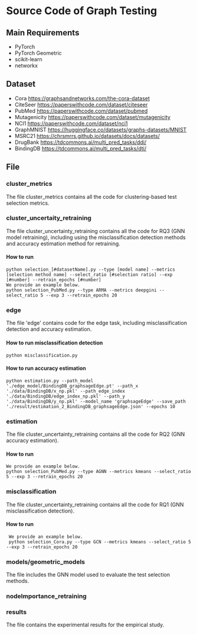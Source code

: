 # Source Code of Graph Testing
## Main Requirements
- PyTorch 
- PyTorch Geometric
- scikit-learn
- networkx

## Dataset
- Cora  https://graphsandnetworks.com/the-cora-dataset
- CiteSeer  https://paperswithcode.com/dataset/citeseer
- PubMed    https://paperswithcode.com/dataset/pubmed
- Mutagenicity  https://paperswithcode.com/dataset/mutagenicity
- NCI1  https://paperswithcode.com/dataset/nci1
- GraphMNIST    https://huggingface.co/datasets/graphs-datasets/MNIST
- MSRC21    https://chrsmrrs.github.io/datasets/docs/datasets/
- DrugBank  https://tdcommons.ai/multi_pred_tasks/ddi/
- BindingDB https://tdcommons.ai/multi_pred_tasks/dti/

## File 

### cluster_metrics
The file cluster_metrics contains all the code for clustering-based test selection metrics.

### cluster_uncertaity_retraining
The file cluster_uncertainty_retraining contains all the code for RQ3 (GNN model retraining), including using the misclassification detection methods and accuracy estimation method for retraining. 
#### How to run 
    python selection_[#datasetName].py --type [model name] --metrics [selection method name] --select_ratio [#selection ratio] --exp [#number] --retrain_epochs [#number]
    We provide an example below. 
    python selection_PubMed.py --type ARMA --metrics deepgini --select_ratio 5 --exp 3 --retrain_epochs 20

### edge 
The file 'edge' contains code for the edge task, including misclassification detection and accuracy estimation.
#### How to run misclassification detection
    python misclassification.py
#### How to run accuracy estimation
    python estimation.py --path_model './edge_model/BindingDB_graphsageEdge.pt' --path_x './data/BindingDB/x_np.pkl' --path_edge_index './data/BindingDB/edge_index_np.pkl' --path_y './data/BindingDB/y_np.pkl' --model_name 'graphsageEdge' --save_path './result/estimation_2_BindingDB_graphsageEdge.json' --epochs 10

### estimation
The file cluster_uncertainty_retraining contains all the code for RQ2 (GNN accuracy estimation). 
#### How to run 
    We provide an example below. 
    python selection_PubMed.py --type AGNN --metrics kmeans --select_ratio 5 --exp 3 --retrain_epochs 20



### misclassification
The file cluster_uncertainty_retraining contains all the code for RQ1 (GNN misclassification detection). 
#### How to run 
     We provide an example below. 
     python selection_Cora.py --type GCN --metrics kmeans --select_ratio 5 --exp 3 --retrain_epochs 20



### models/geometric_models
The file includes the GNN model used to evaluate the test selection methods.

### nodelmportance_retraining

### results
The file contains the experimental results for the empirical study.



